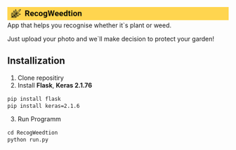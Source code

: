 ![RecogWeedtion](/img/img.png)
App that helps you recognise whether it`s plant or weed.

Just upload your photo and we`ll make decision to protect your garden!

## Installization
1. Clone repositiry
2. Install **Flask**, **Keras 2.1.76**
```
pip install flask
pip install keras=2.1.6
```
3. Run Programm
```shell
cd RecogWeedtion 
python run.py
```
